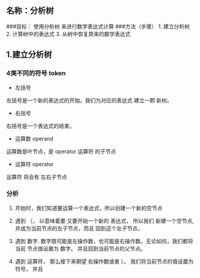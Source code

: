 ## 名称：分析树
###目标： 使用分析树 来进行数学表达式计算
###方法（步骤）
    1. 建立分析树
    2. 计算树中的表达式
    3. 从树中恢复原来的数学表达式

## 1.建立分析树
### 4类不同的符号 token
- 左括号

左括号是一个新的表达式的开始。我们为对应的表达式 建立一颗 新树。

-  右括号
  
右括号是一个表达式的结束。

-  运算数 operand
  
运算数是叶节点，是 operator 运算符 的子节点

-  运算符 operator

运算符 将会有 左右子节点


### 分析
1. 开始时，我们知道要运算一个表达式，所以创建一个新的空节点

2. 遇到 （， 以意味着要 又要开始一个新的 表达式， 所以我们 新建一个空节点,
并成为当前节点的左子节点，而且 回到这个左子节点。

3. 遇到 数字. 数字既可能是左操作数，也可能是右操作数。无论如何，我们都将当前
节点值设置为 数字。 并且回到当前节点的父节点。

4. 遇到 运算符， 那么接下来期望 右操作数或者 ）。 我们将当前节点的值设置为符号，
并且




